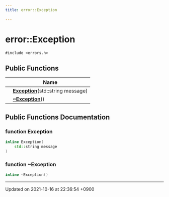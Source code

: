 ```yaml
---
title: error::Exception

---
```


# error::Exception






`#include <errors.h>`

## Public Functions

|                | Name           |
| -------------- | -------------- |
| | **[Exception](/Classes/classerror_1_1Exception#function-exception)**(std::string message) |
| | **[~Exception](/Classes/classerror_1_1Exception#function-~exception)**() |

## Public Functions Documentation

### function Exception

```cpp
inline Exception(
    std::string message
)
```


### function ~Exception

```cpp
inline ~Exception()
```


-------------------------------

Updated on 2021-10-16 at 22:36:54 +0900
